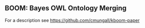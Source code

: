 ## BOOM: Bayes OWL Ontology Merging

For a description see https://github.com/cmungall/kboom-paper



